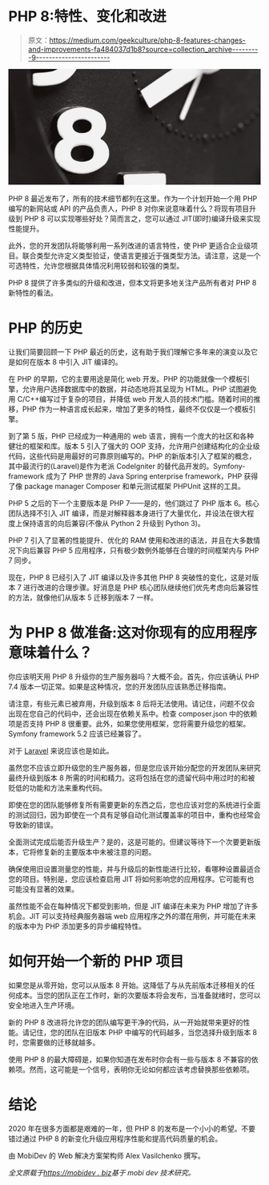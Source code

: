 # PHP 8:特性、变化和改进

> 原文：<https://medium.com/geekculture/php-8-features-changes-and-improvements-fa484037d1b8?source=collection_archive---------9----------------------->

![](img/2b7411a532c3fc66f36aee7b229a4cfd.png)

PHP 8 最近发布了，所有的技术细节都列在这里。作为一个计划开始一个用 PHP 编写的新网站或 API 的产品负责人，PHP 8 对你来说意味着什么？将现有项目升级到 PHP 8 可以实现哪些好处？简而言之，您可以通过 JIT(即时)编译升级来实现性能提升。

此外，您的开发团队将能够利用一系列改进的语言特性，使 PHP 更适合企业级项目。联合类型允许定义类型验证，使语言更接近于强类型方法。请注意，这是一个可选特性，允许您根据具体情况利用较弱和较强的类型。

PHP 8 提供了许多类似的升级和改进，但本文将更多地关注产品所有者对 PHP 8 新特性的看法。

# PHP 的历史

让我们简要回顾一下 PHP 最近的历史，这有助于我们理解它多年来的演变以及它是如何在版本 8 中引入 JIT 编译的。

在 PHP 的早期，它的主要用途是简化 web 开发。PHP 的功能就像一个模板引擎，允许用户选择数据库中的数据，并动态地将其呈现为 HTML。PHP 试图避免用 C/C++编写过于复杂的项目，并降低 web 开发人员的技术门槛。随着时间的推移，PHP 作为一种语言成长起来，增加了更多的特性，最终不仅仅是一个模板引擎。

到了第 5 版，PHP 已经成为一种通用的 web 语言，拥有一个庞大的社区和各种健壮的框架和库。版本 5 引入了强大的 OOP 支持，允许用户创建结构化的企业级代码，这些代码是用最好的可靠原则编写的。PHP 的新版本引入了框架的概念，其中最流行的(Laravel)是作为老派 CodeIgniter 的替代品开发的。Symfony-framework 成为了 PHP 世界的 Java Spring enterprise framework，PHP 获得了像 package manager Composer 和单元测试框架 PHPUnit 这样的工具。

PHP 5 之后的下一个主要版本是 PHP 7——是的，他们跳过了 PHP 版本 6。核心团队选择不引入 JIT 编译，而是对解释器本身进行了大量优化，并设法在很大程度上保持语言的向后兼容(不像从 Python 2 升级到 Python 3)。

PHP 7 引入了显著的性能提升、优化的 RAM 使用和改进的语法，并且在大多数情况下向后兼容 PHP 5 应用程序，只有极少数例外能够在合理的时间框架内与 PHP 7 同步。

现在，PHP 8 已经引入了 JIT 编译以及许多其他 PHP 8 突破性的变化，这是对版本 7 进行改进的合理步骤。好消息是 PHP 核心团队继续他们优先考虑向后兼容性的方法，就像他们从版本 5 迁移到版本 7 一样。

# 为 PHP 8 做准备:这对你现有的应用程序意味着什么？

你应该明天用 PHP 8 升级你的生产服务器吗？大概不会。首先，你应该确认 PHP 7.4 版本一切正常。如果是这种情况，您的开发团队应该熟悉迁移指南。

请注意，有些元素已被弃用，升级到版本 8 后将无法使用。请记住，问题不仅会出现在您自己的代码中，还会出现在依赖关系中。检查 composer.json 中的依赖项是否支持 PHP 8 很重要。此外，如果您使用框架，您将需要升级您的框架。Symfony framework 5.2 应该已经兼容了。

对于 [Laravel](https://blog.laravel.com/laravel-php-8-support) 来说应该也是如此。

虽然您不应该立即升级您的生产服务器，但是您应该开始分配您的开发团队来研究最终升级到版本 8 所需的时间和精力。这将包括在您的遗留代码中用过时的和被贬低的功能和方法来重构代码。

即使在您的团队能够修复所有需要更新的东西之后，您也应该对您的系统进行全面的测试回归，因为即使在一个具有足够自动化测试覆盖率的项目中，重构也经常会导致新的错误。

全面测试完成后能否升级生产？是的，这是可能的。但建议等待下一个次要更新版本，它将修复新的主要版本中未被注意的问题。

确保使用旧设置测量您的性能，并与升级后的新性能进行比较，看哪种设置最适合您的项目。特别是，您应该检查启用 JIT 将如何影响您的应用程序。它可能有也可能没有显著的效果。

虽然性能不会在每种情况下都受到影响，但是 JIT 编译在未来为 PHP 增加了许多机会。JIT 可以支持经典服务器端 web 应用程序之外的潜在用例，并可能在未来的版本中为 PHP 添加更多的异步编程特性。

# 如何开始一个新的 PHP 项目

如果您是从零开始，您可以从版本 8 开始。这降低了与从先前版本迁移相关的任何成本。当您的团队正在工作时，新的次要版本将会发布，当准备就绪时，您可以安全地进入生产环境。

新的 PHP 8 改进将允许您的团队编写更干净的代码，从一开始就带来更好的性能。请记住，您的团队在旧版本 PHP 中编写的代码越多，当您选择升级到版本 8 时，您需要做的迁移就越多。

使用 PHP 8 的最大障碍是，如果你知道在发布时你会有一些与版本 8 不兼容的依赖项。然而，这可能是一个信号，表明你无论如何都应该考虑替换那些依赖项。

# 结论

2020 年在很多方面都是艰难的一年，但 PHP 8 的发布是一个小小的希望。不要错过通过 PHP 8 的新变化升级应用程序性能和提高代码质量的机会。

由 MobiDev 的 Web 解决方案架构师 Alex Vasilchenko 撰写。

*全文原载于*[*https://mobidev . biz*](https://mobidev.biz/blog/php-8-new-features-changes-boost-perfomance-jit)*基于 mobi dev 技术研究。*